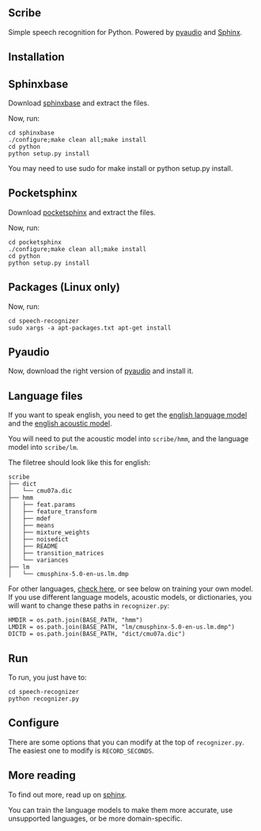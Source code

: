 Scribe
-------------------------------

Simple speech recognition for Python.  Powered by [pyaudio](http://people.csail.mit.edu/hubert/pyaudio/) and [Sphinx](http://cmusphinx.sourceforge.net/).

Installation
--------------------------------

## Sphinxbase

Download [sphinxbase](http://sourceforge.net/projects/cmusphinx/files/sphinxbase/0.8) and extract the files.

Now, run:
```
cd sphinxbase
./configure;make clean all;make install
cd python
python setup.py install
```

You may need to use sudo for make install or python setup.py install.

## Pocketsphinx

Download [pocketsphinx](http://sourceforge.net/projects/cmusphinx/files/pocketsphinx/0.8) and extract the files.

Now, run:
```
cd pocketsphinx
./configure;make clean all;make install
cd python
python setup.py install
```

## Packages (Linux only)

Now, run:

```
cd speech-recognizer
sudo xargs -a apt-packages.txt apt-get install
```

## Pyaudio

Now, download the right version of [pyaudio](http://people.csail.mit.edu/hubert/pyaudio/) and install it.

## Language files

If you want to speak english, you need to get the [english language model](http://sourceforge.net/projects/cmusphinx/files/Acoustic%20and%20Language%20Models/US%20English%20Generic%20Language%20Model/) and the [english acoustic model](http://sourceforge.net/projects/cmusphinx/files/Acoustic%20and%20Language%20Models/US%20English%20Generic%20Acoustic%20Model/).

You will need to put the acoustic model into `scribe/hmm`, and the language model into `scribe/lm`.

The filetree should look like this for english:

```
scribe
├── dict
│   └── cmu07a.dic
├── hmm
│   ├── feat.params
│   ├── feature_transform
│   ├── mdef
│   ├── means
│   ├── mixture_weights
│   ├── noisedict
│   ├── README
│   ├── transition_matrices
│   └── variances
├── lm
│   └── cmusphinx-5.0-en-us.lm.dmp
```

For other languages, [check here](http://sourceforge.net/projects/cmusphinx/files/Acoustic%20and%20Language%20Models/), or see below on training your own model.  If you use different language models, acoustic models, or dictionaries, you will want to change these paths in `recognizer.py`:

```
HMDIR = os.path.join(BASE_PATH, "hmm")
LMDIR = os.path.join(BASE_PATH, "lm/cmusphinx-5.0-en-us.lm.dmp")
DICTD = os.path.join(BASE_PATH, "dict/cmu07a.dic")
```

Run
-------------------------------

To run, you just have to:

```
cd speech-recognizer
python recognizer.py
```

Configure
---------------------------------

There are some options that you can modify at the top of `recognizer.py`.  The easiest one to modify is `RECORD_SECONDS`.

More reading
----------------------------------

To find out more, read up on [sphinx](http://cmusphinx.sourceforge.net/wiki/).

You can train the language models to make them more accurate, use unsupported languages, or be more domain-specific.